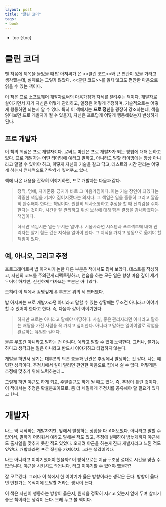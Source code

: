```yaml
---
layout: post
title: "클린 코더"
tags:
- book
---
```


* toc
{:toc}

# 클린 코더
맨 처음에 제목을 들었을 때  밥 아저씨가 쓴 <<클린 코드>>와 큰 연관이 있을 거라고 생각했는데, 실제로는 그렇지 않았다. <<클린 코드>>를 읽지 않고도 편안한 마음으로 읽을 수 있는 책이다.

이 책은 프로 소프트웨어 개발자로써의 마음가짐과 자세를 알려주는 책이다. 개발자로 살아가면서 자기 자신은 어떻게 관리하고, 일정은 어떻게 추정하며, 기술적으로는 어떻게 행동하면 되는지 알 수 있다. 특히 이 책에서는 **프로 정신**을 굉장히 강조하는데, 책을 읽다보면 프로 개발자가 될 수 있을지, 자신은 프로답게 어떻게 행동해왔는지 반성하게 된다.

## 프로 개발자
이 책의 핵심은 프로 개발자이다. 로버트 마틴은 프로 개발자가 되는 방법에 대해 논하고 있다. 프로 개발자는 어떤 타이밍에 예라고 말하고, 아니라고 말할 타이밍에는 항상 아니라고 말할 수 있어야 하고, 어떻게 자신의 기술을 갈고 닦고, 테스트와 시간 관리는 어떻게 하는지 전체적으로 간략하게 짚어주고 있다.

책에 나온 내용을 간략히 이야기하면, 프로 개발자는 다음과 같다.

> 정직, 명예, 자기존중, 긍지가 바로 그 마음가짐이다. 이는 기술 장인이 되겠다는 막중한 책임을 기꺼이 짊어지겠다는 의지다. 그 책임은 일을 훌륭히 그리고 깔끔히 완수해야 한다는 책임이다. 원활히 의사소통하고 추정을 할 때 신뢰감을 줘야 한다는 것이다. 시간을 잘 관리하고 위섬 보상에 대해 힘든 결정을 감내하겠다는 책임이다.
> 
> 하지만 책임지는 일은 무서운 일이다. 기술자라면 시스템과 프로젝트에 대해 관리자는 알기 힘든 깊은 지식을 알아야 한다. 그 지식을 가지고 행동으로 옮겨야 할 책임이 있다.


## 예, 아니오, 그리고 추정
프로그래머로써 밥 아저씨가 논한 다른 부분은 책에서도 많이 보았다. 테스트를 작성하고, 자신의 코드를 주의깊게 리펙토링하고, 연습을 하는 모든 일은 항상 마음 깊이 세겨두어야 하지만, 신선하게 다가오는 부분은 아니었다.

오히려 이 책에서 감명깊게 본 부분은 위의 세 챕터였다.

밥 아저씨는 프로 개발자라면 아니라고 말할 수 있는 상황에는 무조건 아니라고 이야기 할 수 있어야 한다고 한다. 즉, 다음과 같이 이야기한다.

> 하지만 프로는 아니라고 말해야 마땅하다. 사실, 좋은 관리자라면 아니라고 말하는 배짱을 가진 사람을 꼭 가지고 싶어한다. 아니라고 말하는 일이야말로 작업을 완료하는 유일한 길이다.

물론 무조건 아니라고 말하는 건 아니다. 예라고 말할 수 있게 노력한다. 그러나, 불가능하다고 생각되는 일은 아니라고 반드시 이야기하고 타협하지 않는다.

개발을 하면서 생기는 대부분의 의견 충돌과 난관은 추정에서 발생하는 것 같다. 나는 예민한 성격이다. 추정치에서 일이 밀리면 편안한 마음으로 집에서 쉴 수 없다. 어떻게든 추정에 맞추기 위해 노력하는데...

그렇게 하면 야근도 하게 되고, 주말출근도 하게 될 때도 있다. 즉, 추정이 틀린 것이다. 이 책에서는 추정은 확률분포이므로, 좀 더 세밀하게 추정치를 공유해야 할 필요가 있다고 한다.

# 개발자
나는 막 시작하는 개발자지만, 앞에서 발생하는 상황을 다 겪어보았다. 아니라고 말할 수 없어서, 말하기 어려워서 예라고 말해본 적도 있고, 추정에 실패하여 밤늦게까지 야근해도 출시일을 맞추지 못한 적도 있었다. 오히려 야근을 하는게 진짜 개발자라고 느낀 적도 있었다. 개발자라면 프로 정신을 가져야지....라는 생각이었다.

나는 아니라고 이야기했어야 했을까? 이 방식으로는 지금 구조상 절대로 시간을 맞출 수 없습니다. 야근을 시키셔도 안됩니다. 라고 이야기할 수 있어야 했을까?

잘 모르겠다. 그러나 이 책에서 한 이야기가 옳은 방향이라는 생각은 든다. 방향이 옳다면 언젠가는 목적지에 도달할 거라는 생각이 든다.

이 책은 자신이 행동하는 방향이 옳은지, 원칙을 정확히 지키고 있는지 옆에 두며 살피기 좋은 책이라는 생각이 든다. 오래 두고 볼 책이다.